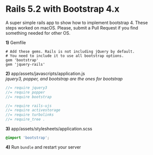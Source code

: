 # Rails 5.2 with Bootstrap 4.x

A super simple rails app to show how to implement bootstrap 4. These steps worked on macOS. Please, submit a Pull Request if you find something needed for other OS.

**1)** Gemfile

    # Add these gems. Rails is not including jQuery by default.
    # You need to include it to use all bootstrap options.
    gem 'bootstrap'
    gem 'jquery-rails'
    
**2)** app/assets/javascripts/application.js  
_jquery3, popper, and bootstrap are the ones for bootstrap_

```javascript
//= require jquery3
//= require popper
//= require bootstrap

//= require rails-ujs
//= require activestorage
//= require turbolinks
//= require_tree .
```

**3)** app/assets/stylesheets/application.scss

```scss
@import 'bootstrap';
```

**4)** Run `bundle` and restart your server
